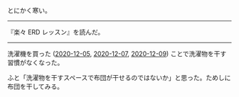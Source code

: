 とにかく寒い。

---

『楽々 ERD レッスン』を読んだ。

---

洗濯機を買った ([2020-12-05][], [2020-12-07][], [2020-12-09][]) ことで洗濯物を干す習慣がなくなった。

ふと「洗濯物を干すスペースで布団が干せるのではないか」と思った。ためしに布団を干してみる。

[2020-12-05]: https://blog.bouzuya.net/2020/12/05/
[2020-12-07]: https://blog.bouzuya.net/2020/12/07/
[2020-12-09]: https://blog.bouzuya.net/2020/12/09/
